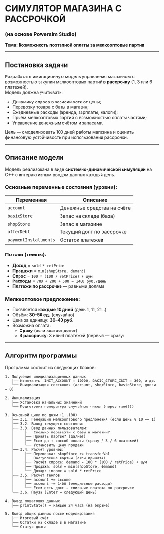 # СИМУЛЯТОР МАГАЗИНА С РАССРОЧКОЙ  
### (на основе Powersim Studio)  
**Тема: Возможность поэтапной оплаты за мелкооптовые партии**

---

## Постановка задачи

Разработать имитационную модель управления магазином с возможностью закупки мелкооптовых партий **в рассрочку** (1, 3 или 6 платежей).  
Модель должна учитывать:
- Динамику спроса в зависимости от цены;
- Перевозку товара с базы в магазин;
- Ежедневные расходы (аренда, зарплаты, налоги);
- Приём мелкооптовых партий с возможностью оплаты частями;
- Управление денежным счётом и запасами.

Цель — смоделировать 100 дней работы магазина и оценить финансовую устойчивость при использовании рассрочки.

---

## Описание модели

Модель реализована в виде **системно-динамической симуляции** на C++ с интерактивным вводом данных каждый день.

### Основные переменные состояния (уровни):
| Переменная | Описание |
|-----------|--------|
| `account` | Денежные средства на счёте |
| `basicStore` | Запас на складе (база) |
| `shopStore` | Запас в магазине |
| `offerDebt` | Текущий долг по рассрочке |
| `paymentInstallments` | Остаток платежей |

### Потоки (темпы):
- **Доход** = `sold * retPrice`
- **Продажи** = `min(shopStore, demand)`
- **Спрос** = `100 * (100 / retPrice) + шум`
- **Расходы** = `700 + 200 + 500 = 1400 руб./день`
- **Платежи по рассрочке** — равными долями

### Мелкооптовое предложение:
- Появляется **каждые 10 дней** (день 1, 11, 21…)
- Объём: **30–50 ед.** (случайно)
- Цена за единицу: **30–40 руб.**
- Возможна оплата:
  - **Сразу** (если хватает денег)
  - **В рассрочку**: 3 или 6 платежей (первый — сразу)

---

## Алгоритм программы

Программа состоит из следующих блоков:

```text
1. Получение инициализационных данных
   ├── Константы: INIT_ACCOUNT = 10000, BASIC_STORE_INIT = 360, и др.
   └── Инициализация состояния (account, shopStore, basicStore, долги = 0)

2. Инициализация
   ├── Установка начальных значений
   └── Подготовка генератора случайных чисел (через rand())

3. Основной цикл по дням (1..100)
   ├── 3.1. Генерация мелкооптового предложения (если день % 10 == 1)
   ├── 3.2. Вывод текущего состояния
   ├── 3.3. Ввод данных пользователем:
   │     ├── Сколько перевезти с базы в магазин?
   │     ├── Принять партию? (да/нет)
   │     ├── Если да → способ оплаты (сразу / 3 / 6 платежей)
   │     └── Установить цену продажи
   ├── 3.4. Расчёт уровней:
   │     ├── Перевозка: shopStore += transferVol
   │     ├── Поступление партии (если принята)
   │     ├── Расчёт спроса: demand = 100 * (100 / retPrice) + шум
   │     ├── Продажа: sold = min(shopStore, demand)
   │     └── Доход: income = sold * retPrice
   ├── 3.5. Расчёт темпов:
   │     ├── account += income
   │     ├── account -= 1400 (ежедневные расходы)
   │     └── Если есть долг → списание платежа по рассрочке
   └── 3.6. Пауза (Enter → следующий день)

4. Вывод пошаговых данных
   ├── printState() — каждые 24 часа (на экране)

5. Вывод общих данных после моделирования
   ├── Итоговый счёт
   ├── Остатки на складе и в магазине
   └── Статус долга

